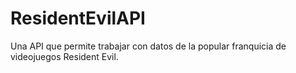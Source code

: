 # ResidentEvilAPI
Una API que permite trabajar con datos de la popular franquicia de videojuegos Resident Evil. 
